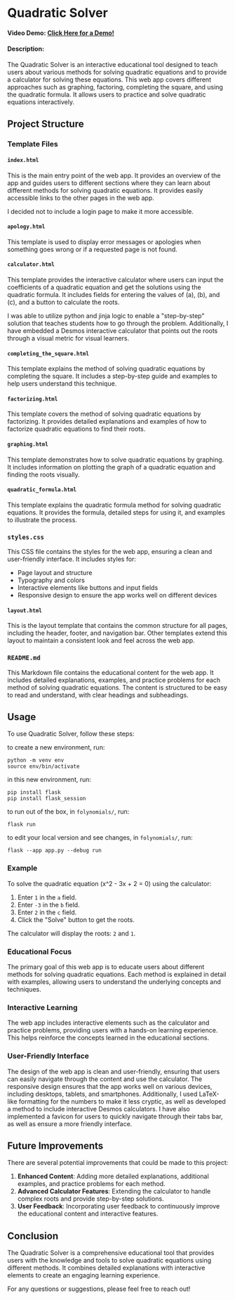 # Quadratic Solver

#### Video Demo: [Click Here for a Demo!](https://youtu.be/rzInRpNzjhw)

#### Description:
The Quadratic Solver is an interactive educational tool designed to teach users about various methods for solving quadratic equations and to provide a calculator for solving these equations. This web app covers different approaches such as graphing, factoring, completing the square, and using the quadratic formula. It allows users to practice and solve quadratic equations interactively.

## Project Structure

### Template Files

#### `index.html`
This is the main entry point of the web app. It provides an overview of the app and guides users to different sections where they can learn about different methods for solving quadratic equations. It provides easily accessible links to the other pages in the web app.

I decided not to include a login page to make it more accessible.

#### `apology.html`
This template is used to display error messages or apologies when something goes wrong or if a requested page is not found.

#### `calculator.html`
This template provides the interactive calculator where users can input the coefficients of a quadratic equation and get the solutions using the quadratic formula. It includes fields for entering the values of \(a\), \(b\), and \(c\), and a button to calculate the roots.

I was able to utilize python and jinja logic to enable a "step-by-step" solution that teaches students how to go through the problem. Additionally, I have embedded a Desmos interactive calculator that points out the roots through a visual metric for visual learners.

#### `completing_the_square.html`
This template explains the method of solving quadratic equations by completing the square. It includes a step-by-step guide and examples to help users understand this technique.

#### `factorizing.html`
This template covers the method of solving quadratic equations by factorizing. It provides detailed explanations and examples of how to factorize quadratic equations to find their roots.

#### `graphing.html`
This template demonstrates how to solve quadratic equations by graphing. It includes information on plotting the graph of a quadratic equation and finding the roots visually.

#### `quadratic_formula.html`
This template explains the quadratic formula method for solving quadratic equations. It provides the formula, detailed steps for using it, and examples to illustrate the process.

### `styles.css`
This CSS file contains the styles for the web app, ensuring a clean and user-friendly interface. It includes styles for:

- Page layout and structure
- Typography and colors
- Interactive elements like buttons and input fields
- Responsive design to ensure the app works well on different devices

#### `layout.html`
This is the layout template that contains the common structure for all pages, including the header, footer, and navigation bar. Other templates extend this layout to maintain a consistent look and feel across the web app.

### `README.md`
This Markdown file contains the educational content for the web app. It includes detailed explanations, examples, and practice problems for each method of solving quadratic equations. The content is structured to be easy to read and understand, with clear headings and subheadings.

## Usage

To use Quadratic Solver, follow these steps:

to create a new environment, run:
```console
python -m venv env
source env/bin/activate
```

in this new environment, run:
```console
pip install flask
pip install flask_session
```

to run out of the box, in ```folynomials/```, run:
```console
flask run
```

to edit your local version and see changes, in ```folynomials/```, run:
```console
flask --app app.py --debug run
```

### Example
To solve the quadratic equation \(x^2 - 3x + 2 = 0\) using the calculator:

1. Enter `1` in the `a` field.
2. Enter `-3` in the `b` field.
3. Enter `2` in the `c` field.
4. Click the "Solve" button to get the roots.

The calculator will display the roots: `2` and `1`.

### Educational Focus
The primary goal of this web app is to educate users about different methods for solving quadratic equations. Each method is explained in detail with examples, allowing users to understand the underlying concepts and techniques.

### Interactive Learning
The web app includes interactive elements such as the calculator and practice problems, providing users with a hands-on learning experience. This helps reinforce the concepts learned in the educational sections.

### User-Friendly Interface
The design of the web app is clean and user-friendly, ensuring that users can easily navigate through the content and use the calculator. The responsive design ensures that the app works well on various devices, including desktops, tablets, and smartphones. Additionally, I used LaTeX-like formatting for the numbers to make it less cryptic, as well as developed a method to include interactive Desmos calculators. I have also implemented a favicon for users to quickly navigate through their tabs bar, as well as ensure a more friendly interface.

## Future Improvements

There are several potential improvements that could be made to this project:

1. **Enhanced Content**: Adding more detailed explanations, additional examples, and practice problems for each method.
2. **Advanced Calculator Features**: Extending the calculator to handle complex roots and provide step-by-step solutions.
3. **User Feedback**: Incorporating user feedback to continuously improve the educational content and interactive features.

## Conclusion

The Quadratic Solver is a comprehensive educational tool that provides users with the knowledge and tools to solve quadratic equations using different methods. It combines detailed explanations with interactive elements to create an engaging learning experience.

For any questions or suggestions, please feel free to reach out!
